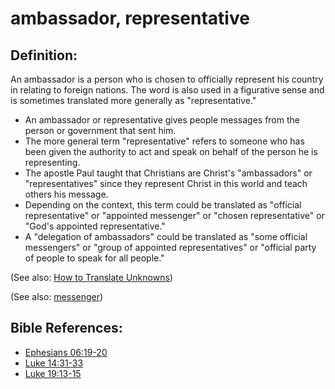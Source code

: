 # ambassador, representative #

## Definition: ##

An ambassador is a person who is chosen to officially represent his country in relating to foreign nations. The word is also used in a figurative sense and is sometimes translated more generally as "representative."

* An ambassador or representative gives people messages from the person or government that sent him.
* The more general term "representative" refers to someone who has been given the authority to act and speak on behalf of the person he  is representing.
* The apostle Paul taught that Christians are Christ's "ambassadors" or "representatives" since they represent Christ in this world and teach others his message.
* Depending on the context, this term could be translated as "official representative" or "appointed messenger" or "chosen representative" or "God's appointed representative."
* A "delegation of ambassadors" could be translated as "some official messengers" or "group of appointed representatives" or "official party of people to speak for all people."

(See also: [How to Translate Unknowns](https://git.door43.org/Door43/en-ta-translate-vol1/src/master/content/translate_unknown.md))

(See also: [messenger](../other/messenger.md))

## Bible References: ##

* [Ephesians 06:19-20](https://door43.org/en/bible/notes/eph/06/19)
* [Luke 14:31-33](https://door43.org/en/bible/notes/luk/14/31)
* [Luke 19:13-15](https://door43.org/en/bible/notes/luk/19/13)



